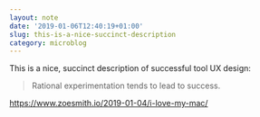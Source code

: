 ```yaml
---
layout: note
date: '2019-01-06T12:40:19+01:00'
slug: this-is-a-nice-succinct-description
category: microblog
---
```

This is a nice, succinct description of successful tool UX design:

> Rational experimentation tends to lead to success.

https://www.zoesmith.io/2019-01-04/i-love-my-mac/

